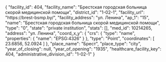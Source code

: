 {
    "facility_id": 404,
    "facility_name": "Брестская городская больница скорой медицинской помощи",
    "district_id": "1-02-1",
    "facility_url": "https:\/\/brest-bsmp.by\/",
    "facility_address": "ул. Ленина",
    "ap_1": "15",
    "name": "Брестская городская больница скорой медицинской помощи",
    "type": "0",
    "state": "private institution",
    "stats": [],
    "med_id": 10214265,
    "address": "ул. Ленина",
    "coord_x_y": {
        "crs": {
            "type": "name",
            "properties": {
                "name": "EPSG:4326"
            }
        },
        "type": "Point",
        "coordinates": [
            23.6856,
            52.0924
        ]
    },
    "place_name": "Брест",
    "place_type": "city",
    "year_of_closing": null,
    "year_of_opening": "1935",
    "healthcare_facility_key": 404,
    "administrative_division_id": "1-02-1"
}